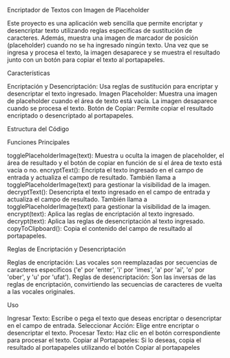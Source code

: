 Encriptador de Textos con Imagen de Placeholder

Este proyecto es una aplicación web sencilla que permite encriptar y desencriptar texto utilizando reglas específicas de sustitución de caracteres. Además, muestra una imagen de marcador de posición (placeholder) cuando no se ha ingresado ningún texto. Una vez que se ingresa y procesa el texto, la imagen desaparece y se muestra el resultado junto con un botón para copiar el texto al portapapeles.

Características

Encriptación y Desencriptación: Usa reglas de sustitución para encriptar y desencriptar el texto ingresado.
Imagen Placeholder: Muestra una imagen de placeholder cuando el área de texto está vacía. La imagen desaparece cuando se procesa el texto.
Botón de Copiar: Permite copiar el resultado encriptado o desencriptado al portapapeles.

Estructura del Código

Funciones Principales

togglePlaceholderImage(text): Muestra u oculta la imagen de placeholder, el área de resultado y el botón de copiar en función de si el área de texto está vacía o no.
encryptText(): Encripta el texto ingresado en el campo de entrada y actualiza el campo de resultado. También llama a togglePlaceholderImage(text) para gestionar la visibilidad de la imagen.
decryptText(): Desencripta el texto ingresado en el campo de entrada y actualiza el campo de resultado. También llama a togglePlaceholderImage(text) para gestionar la visibilidad de la imagen.
encrypt(text): Aplica las reglas de encriptación al texto ingresado.
decrypt(text): Aplica las reglas de desencriptación al texto ingresado.
copyToClipboard(): Copia el contenido del campo de resultado al portapapeles.

Reglas de Encriptación y Desencriptación

Reglas de encriptación: Las vocales son reemplazadas por secuencias de caracteres específicos ('e' por 'enter', 'i' por 'imes', 'a' por 'ai', 'o' por 'ober', y 'u' por 'ufat').
Reglas de desencriptación: Son las inversas de las reglas de encriptación, convirtiendo las secuencias de caracteres de vuelta a las vocales originales.

Uso

Ingresar Texto: Escribe o pega el texto que deseas encriptar o desencriptar en el campo de entrada.
Seleccionar Acción: Elige entre encriptar o desencriptar el texto.
Procesar Texto: Haz clic en el botón correspondiente para procesar el texto.
Copiar al Portapapeles: Si lo deseas, copia el resultado al portapapeles utilizando el botón Copiar al portapapeles

